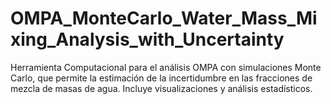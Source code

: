 # OMPA_MonteCarlo_Water_Mass_Mixing_Analysis_with_Uncertainty
Herramienta Computacional para el análisis OMPA con simulaciones Monte Carlo, que permite la estimación de la incertidumbre en las fracciones de mezcla de masas de agua. Incluye visualizaciones y análisis estadísticos.
